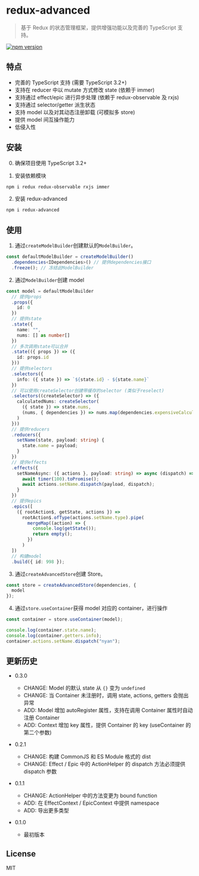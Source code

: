 # redux-advanced

> 基于 Redux 的状态管理框架，提供增强功能以及完善的 TypeScript 支持。

[![npm version](https://img.shields.io/npm/v/redux-advanced.svg)](https://www.npmjs.com/package/redux-advanced)

## 特点

- 完善的 TypeScript 支持 (需要 TypeScript 3.2+)
- 支持在 reducer 中以 mutate 方式修改 state (依赖于 immer)
- 支持通过 effect/epic 进行异步处理 (依赖于 redux-observable 及 rxjs)
- 支持通过 selector/getter 派生状态
- 支持 model 以及对其动态注册卸载 (可模拟多 store)
- 提供 model 间互操作能力
- 低侵入性

## 安装

0. 确保项目使用 TypeScript 3.2+

1. 安装依赖模块

```sh
npm i redux redux-observable rxjs immer
```

2. 安装 redux-advanced

```sh
npm i redux-advanced
```

## 使用

1. 通过`createModelBuilder`创建默认的`ModelBuilder`。

```typescript
const defaultModelBuilder = createModelBuilder()
  .dependencies<IDependencies>() // 提供dependencies接口
  .freeze(); // 冻结此ModelBuilder
```

2. 通过`ModelBuilder`创建 model

```typescript
const model = defaultModelBuilder
  // 提供props
  .props({
    id: 0
  })
  // 提供state
  .state({
    name: "",
    nums: [] as number[]
  })
  // 多次调用state可以合并
  .state(({ props }) => ({
    id: props.id
  }))
  // 提供selectors
  .selectors({
    info: ({ state }) => `${state.id} - ${state.name}`
  })
  // 可以使用createSelector创建带缓存的selector (类似于reselect)
  .selectors((createSelector) => ({
    calculatedNums: createSelector(
      ({ state }) => state.nums,
      (nums, { dependencies }) => nums.map(dependencies.expensiveCalculate)
    )
  }))
  // 提供reducers
  .reducers({
    setName(state, payload: string) {
      state.name = payload;
    }
  })
  // 提供effects
  .effects({
    setNameAsync: ({ actions }, payload: string) => async (dispatch) => {
      await timer(100).toPromise();
      await actions.setName.dispatch(payload, dispatch);
    }
  })
  // 提供epics
  .epics([
    ({ rootAction$, getState, actions }) =>
      rootAction$.ofType(actions.setName.type).pipe(
        mergeMap((action) => {
          console.log(getState());
          return empty();
        })
      )
  ])
  // 构建model
  .build({ id: 998 });
```

3. 通过`createAdvancedStore`创建 Store。

```typescript
const store = createAdvancedStore(dependencies, {
  model
});
```

4. 通过`store.useContainer`获得 model 对应的 container，进行操作

```typescript
const container = store.useContainer(model);

console.log(container.state.name);
console.log(container.getters.info);
container.actions.setName.dispatch("nyan");
```

## 更新历史

- 0.3.0

  - CHANGE: Model 的默认 state 从 `{}` 变为 `undefined`
  - CHANGE: 当 Container 未注册时，调用 state, actions, getters 会抛出异常
  - ADD: Model 增加 autoRegister 属性，支持在调用 Container 属性时自动注册 Container
  - ADD: Context 增加 key 属性，提供 Container 的 key (useContainer 的第二个参数)

- 0.2.1

  - CHANGE: 构建 CommonJS 和 ES Module 格式的 dist
  - CHANGE: Effect / Epic 中的 ActionHelper 的 dispatch 方法必须提供 dispatch 参数

- 0.1.1

  - CHANGE: ActionHelper 中的方法变更为 bound function
  - ADD: 在 EffectContext / EpicContext 中提供 namespace
  - ADD: 导出更多类型

- 0.1.0

  - 最初版本

## License

MIT
